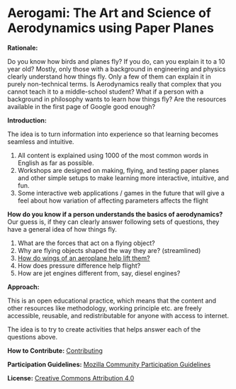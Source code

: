 # Aerogami: The Art and Science of Aerodynamics using Paper Planes
**Rationale:** 

Do you know how birds and planes fly? If you do, can you explain it to a 10 year old? Mostly, only those with a background in engineering and physics clearly understand how things fly. Only a few of them can explain it in purely non-technical terms.  Is Aerodynamics really that complex that you cannot teach it to a middle-school student? What if a person with a background in philosophy wants to learn how things fly? Are the resources available in the first page of Google good enough? 

**Introduction:**

The idea is to turn information into experience so that learning becomes seamless and intuitive. 
1.	All content is explained using 1000 of the most common words in English as far as possible. 
2.	Workshops are designed on making, flying, and testing paper planes and other simple setups to make learning more interactive, intuitive, and fun.
3. Some interactive web applications / games in the future that will give a feel about how variation of affecting parameters affects the flight

**How do you know if a person understands the basics of aerodynamics?**  
Our guess is, if they can clearly answer following sets of questions, they have a general idea of how things fly. 
1. What are the forces that act on a flying object?
2. Why are flying objects shaped the way they are? (streamlined)
3. <a href = "https://github.com/kshitizkhanal7/Aerogami/blob/master/flight%20wings.pdf">How do wings of an aeroplane help lift them?</a>
4. How does pressure difference help flight? 
5. How are jet engines different from, say, diesel engines? 


**Approach:**

This is an open educational practice, which means that the content and other resources like methodology, working principle etc. are freely accessible, reusable, and redistributable for anyone with access to internet. 

The idea is to try to create activities that helps answer each of the questions above. 


**How to Contribute:** [Contributing](https://github.com/kshitizkhanal7/Aerogami/blob/master/CONTRIBUTING.md)


**Participation Guidelines:** <a href = "https://www.mozilla.org/en-US/about/governance/policies/participation/"> Mozilla Community Participation Guidelines </a>


**License:** <a href = "https://github.com/kshitizkhanal7/Aerogami/blob/master/LICENSE">Creative Commons Attribution 4.0</a>
